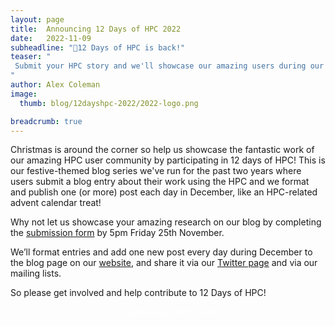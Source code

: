 ```yaml
---
layout: page
title:  Announcing 12 Days of HPC 2022
date:   2022-11-09
subheadline: "🎄12 Days of HPC is back!"
teaser: "
 Submit your HPC story and we'll showcase our amazing users during our festive blog series in December
"
author: Alex Coleman
image:
  thumb: blog/12dayshpc-2022/2022-logo.png

breadcrumb: true
---
```



Christmas is around the corner so help us showcase the fantastic work of our amazing HPC user community by participating in 12 days of HPC! This is our festive-themed blog series we've run for the past two years where users submit a blog entry about their work using the HPC and we format and publish one (or more) post each day in December, like an HPC-related advent calendar treat!

Why not let us showcase your amazing research on our blog by completing the [submission form](https://forms.office.com/Pages/ResponsePage.aspx?id=qO3qvR3IzkWGPlIypTW3y7U8gIAi6LpMg7rjkJ9mZ3tUNU5TNEFXTVBGVDJKNk1QTFZLQ0VPVTBaNi4u) by 5pm Friday 25th November.

We’ll format entries and add one new post every day during December to the blog page on our [website](https://arc.leeds.ac.uk/blog/), and share it via our [Twitter page](https://twitter.com/RC_at_Leeds) and via our mailing lists.

So please get involved and help contribute to 12 Days of HPC!

<div style="text-align:center;">

<a style="color:#FFF;text-decoration:inherit;" href="https://forms.office.com/Pages/ResponsePage.aspx?id=qO3qvR3IzkWGPlIypTW3y7U8gIAi6LpMg7rjkJ9mZ3tUNU5TNEFXTVBGVDJKNk1QTFZLQ0VPVTBaNi4u" class="button round">Submit your story now</a>

</div>